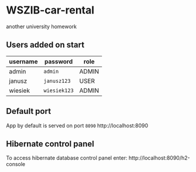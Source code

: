 # WSZIB-car-rental
another university homework

## Users added on start

| username | password     | role  |
|----------|--------------|-------|
| admin    | `admin`      | ADMIN |
| janusz   | `janusz123`  | USER  |
| wiesiek  | `wiesiek123` | ADMIN |

## Default port
App by default is served on port `8090`
http://localhost:8090

## Hibernate control panel
To access hibernate database control panel enter:
http://localhost:8090/h2-console
